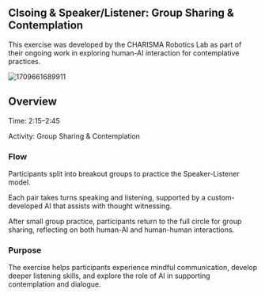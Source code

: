 ## Clsoing & Speaker/Listener: Group Sharing & Contemplation

This exercise was developed by the CHARISMA Robotics Lab as part of their ongoing work in exploring human-AI interaction for contemplative practices.

![1709661689911](https://github.com/user-attachments/assets/53d0ed14-12d4-44ed-9a9f-034504ec0ad8)


## Overview

Time: 2:15–2:45

Activity: Group Sharing & Contemplation

### Flow

Participants split into breakout groups to practice the Speaker-Listener model.

Each pair takes turns speaking and listening, supported by a custom-developed AI that assists with thought witnessing.

After small group practice, participants return to the full circle for group sharing, reflecting on both human-AI and human-human interactions.

### Purpose
The exercise helps participants experience mindful communication, develop deeper listening skills, and explore the role of AI in supporting contemplation and dialogue.
